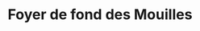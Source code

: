 ---
title: "Foyer de fond des Mouilles"
url: /bellevaux/foyer-de-fond-des-mouilles/
shop: Tickets
---